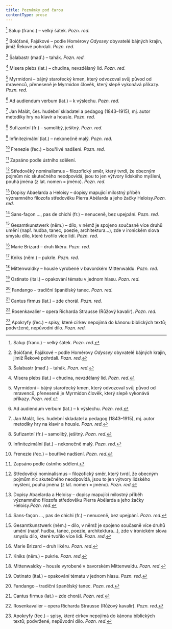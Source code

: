 ```yaml
---
title: Poznámky pod čarou
contentType: prose
---
```


<section>

[^1] Salup (franc.) – velký šátek. _Pozn. red._

[^2] Boióťané, Fajákové – podle Homérovy _Odyssey_ obyvatelé bájných krajin, jimiž Řekové pohrdali. _Pozn. red._

[^3] Šalabastr (maď.) – tahák. _Pozn. red._

[^4] Misera plebs (lat.) – chudina, nevzdělaný lid. _Pozn. red._

[^5] Myrmidoni – bájný starořecký kmen, který odvozoval svůj původ od mravenců, přeneseně je Myrmidon člověk, který slepě vykonává příkazy. _Pozn. red._

[^6] Ad audiendum verbum (lat.) – k výslechu. _Pozn. red._

[^7] Jan Malát, čes. hudební skladatel a pedagog (1843–1915), mj. autor metodiky hry na klavír a housle. _Pozn. red._

[^8] Sufizantní (fr.) – samolibý, ješitný. _Pozn. red._

[^9] Infinitezimální (lat.) – nekonečně malý. _Pozn. red._

[^10] Frenezie (řec.) – bouřlivé nadšení. _Pozn. red._

[^11] Zapsáno podle ústního sdělení.

[^12] Středověký nominalismus – filozofický směr, který tvrdí, že obecným pojmům nic skutečného neodpovídá, jsou to jen výtvory lidského myšlení, pouhá jména (z lat. nomen = jméno). _Pozn. red._

[^13] Dopisy Abaelarda a Heloisy – dopisy mapující milostný příběh významného filozofa středověku Pierra Abélarda a jeho žačky Heloisy._Pozn. red._

[^14] Sans-façon …, pas de chichi (fr.) – nenuceně, bez upejpání. _Pozn. red._

[^15] Gesamtkunstwerk (něm.) – dílo, v němž je spojeno současně více druhů umění (např. hudba, tanec, poezie, architektura…), zde v ironickém slova smyslu dílo, které tvořilo více lidí. _Pozn. red._

[^16] Marie Brizard – druh likéru. _Pozn. red._

[^17] Kniks (něm.) – pukrle. _Pozn. red._

[^18] Mittenwaldky – housle vyrobené v bavorském Mittenwaldu. _Pozn. red._

[^19] Ostinato (ital.) – opakování tématu v jednom hlasu. _Pozn. red._

[^20] Fandango – tradiční španělský tanec. _Pozn. red._

[^21] Cantus firmus (lat.) – zde chorál. _Pozn. red._

[^22] Rosenkavalier – opera Richarda Strausse (Růžový kavalír). _Pozn. red._

[^23] Apokryfy (řec.) – spisy, které církev nepojímá do kánonu biblických textů; podvržené, nepůvodní dílo. _Pozn. red._

</section>

[^1]: Salup (franc.) – velký šátek. _Pozn. red._

[^2]: Boióťané, Fajákové – podle Homérovy _Odyssey_ obyvatelé bájných krajin, jimiž Řekové pohrdali. _Pozn. red._

[^3]: Šalabastr (maď.) – tahák. _Pozn. red._

[^4]: Misera plebs (lat.) – chudina, nevzdělaný lid. _Pozn. red._

[^5]: Myrmidoni – bájný starořecký kmen, který odvozoval svůj původ od mravenců, přeneseně je Myrmidon člověk, který slepě vykonává příkazy. _Pozn. red._

[^6]: Ad audiendum verbum (lat.) – k výslechu. _Pozn. red._

[^7]: Jan Malát, čes. hudební skladatel a pedagog (1843–1915), mj. autor metodiky hry na klavír a housle. _Pozn. red._

[^8]: Sufizantní (fr.) – samolibý, ješitný. _Pozn. red._

[^9]: Infinitezimální (lat.) – nekonečně malý. _Pozn. red._

[^10]: Frenezie (řec.) – bouřlivé nadšení. _Pozn. red._

[^11]: Zapsáno podle ústního sdělení.

[^12]: Středověký nominalismus – filozofický směr, který tvrdí, že obecným pojmům nic skutečného neodpovídá, jsou to jen výtvory lidského myšlení, pouhá jména (z lat. nomen = jméno). _Pozn. red._

[^13]: Dopisy Abaelarda a Heloisy – dopisy mapující milostný příběh významného filozofa středověku Pierra Abélarda a jeho žačky Heloisy._Pozn. red._

[^14]: Sans-façon …, pas de chichi (fr.) – nenuceně, bez upejpání. _Pozn. red._

[^15]: Gesamtkunstwerk (něm.) – dílo, v němž je spojeno současně více druhů umění (např. hudba, tanec, poezie, architektura…), zde v ironickém slova smyslu dílo, které tvořilo více lidí. _Pozn. red._

[^16]: Marie Brizard – druh likéru. _Pozn. red._

[^17]: Kniks (něm.) – pukrle. _Pozn. red._

[^18]: Mittenwaldky – housle vyrobené v bavorském Mittenwaldu. _Pozn. red._

[^19]: Ostinato (ital.) – opakování tématu v jednom hlasu. _Pozn. red._

[^20]: Fandango – tradiční španělský tanec. _Pozn. red._

[^21]: Cantus firmus (lat.) – zde chorál. _Pozn. red._

[^22]: Rosenkavalier – opera Richarda Strausse (Růžový kavalír). _Pozn. red._

[^23]: Apokryfy (řec.) – spisy, které církev nepojímá do kánonu biblických textů; podvržené, nepůvodní dílo. _Pozn. red._
